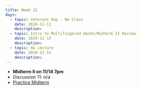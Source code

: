 ```yaml
---
title: Week 12
days:
  - topic: Veterans Day - No Class
    date: 2019-11-11
    description: 
  - topic: Intro to Multifingered Hands/Midterm II Review
    date: 2019-11-13
    description: 
  - topic: No Lecture
    date: 2019-11-15
    description: 
---
```


- **Midterm II on 11/14 7pm**
- Discussion 11: n/a
- [Practice Midterm](../assets/practice_mt/PracticeMidterm2-fall2019.pdf)


